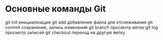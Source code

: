 # Основные команды Git
 git init
    инициализация
 git add
    добавление файла для отслеживания
 git commit
    сохранение, запись изменений
 git branch
    просмотр веток
git log
    просмотр записей
 git checkout
    переход на другую ветку